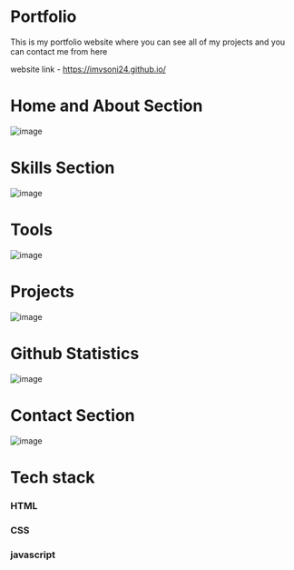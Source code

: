# Portfolio
This is my portfolio website where you can see all of my projects and you can contact me from here




website link - https://imvsoni24.github.io/



<h1>Home and About Section</h1> 

![image](https://user-images.githubusercontent.com/112796001/227697260-4db0db56-0d4e-4139-8a57-90fb80a41f09.png)





<h1>Skills Section</h1>


![image](https://user-images.githubusercontent.com/112796001/220168444-cf1b8002-ec5c-4a1c-a566-dea9c40c1b7d.png)



<h1>Tools</h1>

![image](https://user-images.githubusercontent.com/112796001/220168456-3db7d23f-53e8-42e5-994d-285386c8f50a.png)




<h1>Projects</h1>


![image](https://user-images.githubusercontent.com/112796001/227697272-3ff83610-00b0-4ad0-9253-748680649ada.png)



<h1>Github Statistics</h1>


![image](https://user-images.githubusercontent.com/112796001/220168497-642cc2bf-1137-4828-93e7-6fc3d4b9f811.png)

<h1>Contact Section</h1>

![image](https://user-images.githubusercontent.com/112796001/220168535-f9b0e22a-f1d7-4fcd-84b2-7b7f59bda1c9.png)




<h1>Tech stack</h1>

<h3>HTML</h3>
<h3>CSS</h3>
<h3>javascript</h3>

